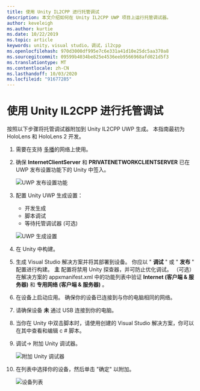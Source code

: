 ```yaml
---
title: 使用 Unity IL2CPP 进行托管调试
description: 本文介绍如何在 Unity IL2CPP UWP 项目上运行托管调试器。
author: keveleigh
ms.author: kurtie
ms.date: 10/22/2019
ms.topic: article
keywords: unity，visual studio，调试，il2cpp
ms.openlocfilehash: 970d3000df995e7c6e331a41d10e25dc5aa370a8
ms.sourcegitcommit: 09599b4034be825e4536eeb9566968afd021d5f3
ms.translationtype: MT
ms.contentlocale: zh-CN
ms.lasthandoff: 10/03/2020
ms.locfileid: "91677285"
---
```

# <a name="managed-debugging-with-unity-il2cpp"></a>使用 Unity IL2CPP 进行托管调试

按照以下步骤将托管调试器附加到 Unity IL2CPP UWP 生成。 本指南最初为 HoloLens 和 HoloLens 2 开发。

1. 需要在支持 [多播](https://en.wikipedia.org/wiki/Multicast)的网络上使用。
1. 确保 **InternetClientServer** 和 **PRIVATENETWORKCLIENTSERVER** 已在 UWP 发布设置功能下的 Unity 中签入。

    ![UWP 发布设置功能](images/il2cpp-debugging-capabilities.png)

1. 配置 Unity UWP 生成设置：
    - 开发生成
    - 脚本调试
    - 等待托管调试器 (可选) 

    ![UWP 生成设置](images/il2cpp-debugging-build.png)

1. 在 Unity 中构建。
1. 生成 Visual Studio 解决方案并将其部署到设备。 你应以 " **调试** " 或 " **发布** " 配置进行构建。 **主** 配置将禁用 Unity 探查器，并可防止优化调试。 （可选）在解决方案的 appxmanifest.xml 中的功能列表中验证 **Internet (客户端 & 服务器)** 和 **专用网络 (客户端 & 服务器)** 。
1. 在设备上启动应用。 确保你的设备已连接到与你的电脑相同的网络。
1. 请确保设备 **未** 通过 USB 连接到你的电脑。
1. 当你在 Unity 中双击脚本时，请使用创建的 Visual Studio 解决方案，你可以在其中查看和编辑 c # 脚本。
1. 调试-> 附加 Unity 调试器。

    ![附加 Unity 调试器](images/il2cpp-debugging-attach.png)

1. 在列表中选择你的设备，然后单击 "确定" 以附加。

    ![设备列表](images/il2cpp-debugging-machines.png)
